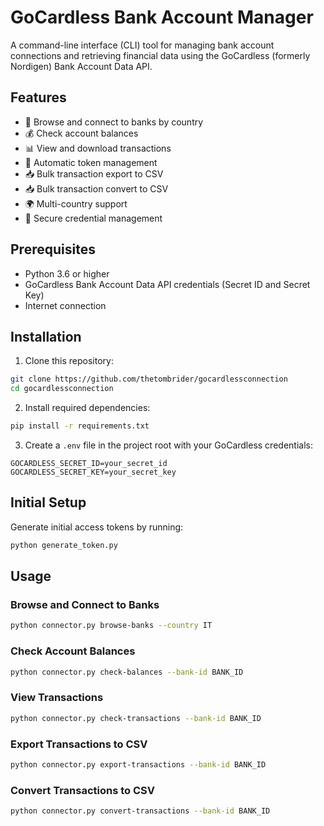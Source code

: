 # GoCardless Bank Account Manager

A command-line interface (CLI) tool for managing bank account connections and retrieving financial data using the GoCardless (formerly Nordigen) Bank Account Data API.

## Features

- 🏦 Browse and connect to banks by country
- 💰 Check account balances
- 📊 View and download transactions
- 🔄 Automatic token management
- 📥 Bulk transaction export to CSV
- 📥 Bulk transaction convert to CSV
- 🌍 Multi-country support
- 🔐 Secure credential management

## Prerequisites

- Python 3.6 or higher
- GoCardless Bank Account Data API credentials (Secret ID and Secret Key)
- Internet connection

## Installation

1. Clone this repository:
```bash
git clone https://github.com/thetombrider/gocardlessconnection
cd gocardlessconnection
```

2. Install required dependencies:
```bash
pip install -r requirements.txt
```

3. Create a `.env` file in the project root with your GoCardless credentials:
```plaintext
GOCARDLESS_SECRET_ID=your_secret_id
GOCARDLESS_SECRET_KEY=your_secret_key
```

## Initial Setup

Generate initial access tokens by running:
```bash
python generate_token.py
```

## Usage

### Browse and Connect to Banks
```bash
python connector.py browse-banks --country IT
```

### Check Account Balances
```bash
python connector.py check-balances --bank-id BANK_ID
```

### View Transactions
```bash
python connector.py check-transactions --bank-id BANK_ID
```

### Export Transactions to CSV
```bash
python connector.py export-transactions --bank-id BANK_ID
```

### Convert Transactions to CSV
```bash
python connector.py convert-transactions --bank-id BANK_ID
```


